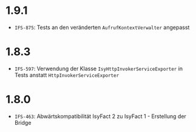 # 1.9.1
- `IFS-875`: Tests an den veränderten `AufrufKontextVerwalter` angepasst

# 1.8.3
- `IFS-597`: Verwendung der Klasse `IsyHttpInvokerServiceExporter` in Tests anstatt `HttpInvokerServiceExporter`

# 1.8.0
- `IFS-463`: Abwärtskompatibilität IsyFact 2 zu IsyFact 1 - Erstellung der Bridge

